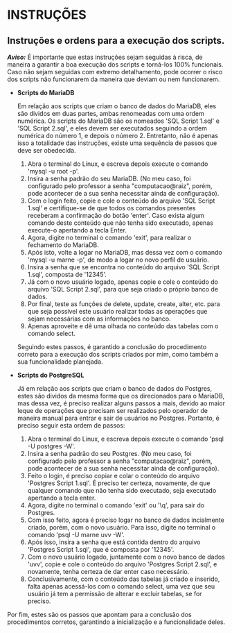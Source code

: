 # INSTRUÇÕES
## Instruções e ordens para a execução dos scripts.

***Aviso:*** É importante que estas instruções sejam seguidas à risca, de maneira a garantir a boa execução dos scripts e torná-los 100% funcionais. Caso não sejam seguidas
com extremo detalhamento, pode ocorrer o risco dos scripts não funcionarem da maneira que deviam ou nem funcionarem.

- __Scripts do MariaDB__

   Em relação aos scripts que criam o banco de dados do MariaDB, eles são dividos em duas partes, ambas renomeadas com uma ordem numérica. Os scripts do MariaDB são
   os nomeados 'SQL Script 1.sql' e 'SQL Script 2.sql', e eles devem ser executados seguindo a ordem numérica do número 1, e depois o número 2. Entretanto, não é apenas
   isso a totalidade das instruções, existe uma sequência de passos que deve ser obedecida.
   
   1. Abra o terminal do Linux, e escreva depois execute o comando 'mysql -u root -p'.
   2. Insira a senha padrão do seu MariaDB. (No meu caso, foi configurado pelo professor a senha "computacao@raiz", porém, pode acontecer de a sua senha necessitar ainda de configuração).
   3. Com o login feito, copie e cole o conteúdo do arquivo 'SQL Script 1.sql' e certifique-se de que todos os comandos presentes receberam a confirmação do botão 'enter'. Caso exista algum comando deste conteúdo que não tenha sido executado, apenas execute-o apertando a tecla Enter.
   4. Agora, digite no terminal o comando 'exit', para realizar o fechamento do MariaDB.
   5. Após isto, volte a logar no MariaDB, mas dessa vez com o comando 'mysql -u marne -p', de modo a logar no novo perfil de usuário.
   6. Insira a senha que se encontra no conteúdo do arquivo 'SQL Script 1.sql', composta de '12345'.
   7. Já com o novo usuário logado, apenas copie e cole o conteúdo do arquivo 'SQL Script 2.sql', para que seja criado o próprio banco de dados.
   8. Por final, teste as funções de delete, update, create, alter, etc. para que seja possível este usuário realizar todas as operações que sejam necessárias com as informações no banco.
   9. Apenas aproveite e dê uma olhada no conteúdo das tabelas com o comando select.

   Seguindo estes passos, é garantido a conclusão do procedimento correto para a execução dos scripts criados por mim, como também a sua funcionalidade planejada.
 
- __Scripts do PostgreSQL__

    Já em relação aos scripts que criam o banco de dados do Postgres, estes são dividos da mesma forma que os direcionados para o MariaDB, mas dessa vez, é preciso realizar alguns passos a mais, devido ao maior leque de operações que precisam ser realizados pelo operador de maneira manual para entrar e sair de usuários no Postgres. Portanto, é preciso seguir esta ordem de passos:
    
    1. Abra o terminal do Linux, e escreva depois execute o comando 'psql -U postgres -W'.
    2. Insira a senha padrão do seu Postgres. (No meu caso, foi configurado pelo professor a senha "computacao@raiz", porém, pode acontecer de a sua senha necessitar ainda de configuração).
    3. Feito o login, é preciso copiar e colar o conteúdo do arquivo 'Postgres Script 1.sql'. É preciso ter certeza, novamente, de que qualquer comando que não tenha sido executado, seja executado apertando a tecla enter.
    4. Agora, digite no terminal o comando 'exit' ou '\q', para sair do Postgres.
    5. Com isso feito, agora é preciso logar no banco de dados incialmente criado, porém, com o novo usuário. Para isso, digite no terminal o comando 'psql -U marne uvv -W'.
    6. Após isso, insira a senha que está contida dentro do arquivo 'Postgres Script 1.sql', que é composta por '12345'.
    7. Com o novo usuário logado, juntamente com o novo banco de dados 'uvv', copie e cole o conteúdo do arquivo 'Postgres Script 2.sql', e novamente, tenha certeza de dar enter caso necessário.
    8. Conclusivamente, com o conteúdo das tabelas já criado e inserido, falta apenas acessá-los com o comando select, uma vez que seu usuário já tem a permissão de alterar e excluir tabelas, se for preciso.


Por fim, estes são os passos que apontam para a conclusão dos procedimentos corretos, garantindo a inicialização e a funcionalidade deles.
    
